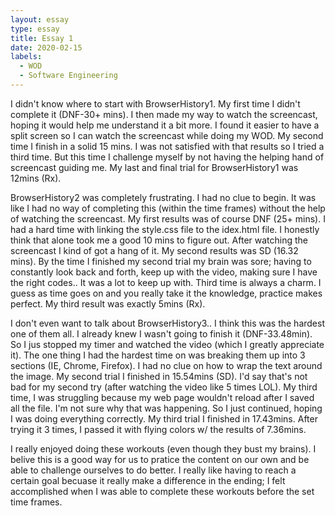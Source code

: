 ```yaml
---
layout: essay
type: essay
title: Essay 1
date: 2020-02-15
labels:
  - WOD
  - Software Engineering
---
```


I didn't know where to start with BrowserHistory1. My first time I didn't complete it (DNF-30+ mins). I then made my way to watch the screencast, hoping it would help me understand it a bit more. I found it easier to have a split screen so I can watch the screencast while doing my WOD. My second time I finish in a solid 15 mins. I was not satisfied with that results so I tried a third time. But this time I challenge myself by not having the helping hand of screencast guiding me. My last and final trial for BrowserHistory1 was 12mins (Rx).  

BrowserHistory2 was completely frustrating. I had no clue to begin. It was like I had no way of completing this (within the time frames) without the help of watching the screencast. My first results was of course DNF (25+ mins). I had a hard time with linking the style.css file to the idex.html file. I honestly think that alone took me a good 10 mins to figure out. After watching the screencast I kind of got a hang of it. My second results was SD (16.32 mins). By the time I finished my second trial my brain was sore; having to constantly look back and forth, keep up with the video, making sure I have the right codes.. It was a lot to keep up with. Third time is always a charm. I guess as time goes on and you really take it the knowledge, practice makes perfect. My third result was exactly 5mins (Rx).

I don't even want to talk about BrowserHistory3.. I think this was the hardest one of them all. I already knew I wasn't going to finish it (DNF-33.48min). So I jus stopped my timer and watched the video (which I greatly appreciate it). The one thing I had the hardest time on was breaking them up into 3 sections (IE, Chrome, Firefox). I had no clue on how to wrap the text around the image. My second trial I finished in 15.54mins (SD). I'd say that's not bad for my second try (after watching the video like 5 times LOL). My third time, I was struggling because my web page wouldn't reload after I saved all the file. I'm not sure why that was happening. So I just continued, hoping I was doing everything correctly. My third trial I finished in 17.43mins. After trying it 3 times, I passed it with flying colors w/ the results of 7.36mins. 

I really enjoyed doing these workouts (even though they bust my brains). I belive this is a good way for us to pratice the content on our own and be able to challenge ourselves to do better. I really like having to reach a certain goal becuase it really make a difference in the ending; I felt accomplished when I was able to complete these workouts before the set time frames.

